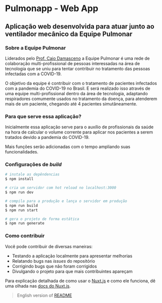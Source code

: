 # Pulmonapp - Web App

## Aplicação web desenvolvida para atuar junto ao ventilador mecânico da Equipe Pulmonar

### Sobre a Equipe Pulmonar

Liderados pelo [Prof. Caio Damasceno](https://www.instagram.com/damascenocaio/) a Equipe Pulmonar é uma rede de colaboração multi-profissional de pessoas interessadas na área de tecnologia que se uniu para tentar contribuir no tratamento das pessoas infectadas com a COVID-19.

O objetivo da equipe é contribuir com o tratamento de pacientes infectados com a pandemia do COVID-19 no Brasil. E será realizado isso através de uma equipe multi-profissional dentro da área de tecnologia, adaptando respiradores comumente usados no tratamento da doença, para atenderem mais de um paciente, chegando até 4 pacientes simutâneamente.

### Para que serve essa aplicação?

Inicialmente essa aplicação serve para o auxílio de profissionais da saúde na hora de calcular o volume corrente para aplicar nos pacientes a serem tratados devido a pandemia do COVID-19.

Mais funções serão adicionadas com o tempo ampliando suas funcionalidades.

### Configurações de _build_

```bash
# instale as depêndencias
$ npm install

# cria um servidor com hot reload no localhost:3000
$ npm run dev

# compila para a produção e lança o servidor em produção
$ npm run build
$ npm run start

# gera o projeto de forma estática
$ npm run generate
```

### Como contribuir

Você pode contribuir de diversas maneiras:

* Testando a aplicação localmente para apresentar melhorias
* Relatando bugs nas _issues_ do repositório
* Corrigindo bugs que não foram corrigidos
* Divulgando o projeto para que mais contribuintes apareçam

Para explicação detalhada de como usar o [Nuxt.js](https://nuxtjs.org) e como ele funciona, dê uma olhada nas [docs do Nuxt.js](https://nuxtjs.org/guide).

>English version of [README](README.md)
